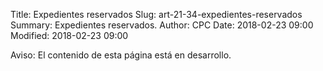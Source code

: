 Title: Expedientes reservados
Slug: art-21-34-expedientes-reservados
Summary: Expedientes reservados.
Author: CPC
Date: 2018-02-23 09:00
Modified: 2018-02-23 09:00


<div class="alert alert-info" role="alert">Aviso: El contenido de esta página está en desarrollo.</div>

